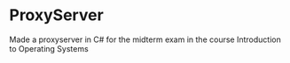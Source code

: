 # ProxyServer
Made a proxyserver in C# for the midterm exam in the course Introduction to Operating Systems

